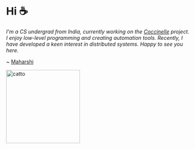 # Hi ☕

*I'm a CS undergrad from India, currently working on the [Coccinelle](https://gitlab.inria.fr/coccinelle/coccinelle) project. I enjoy low-level programming and creating automation tools.
Recently, I have developed a keen interest in distributed systems. Happy to see you here.*

~ [Maharshi](https://mashybasker.github.io)

<img src="https://media.giphy.com/media/v1.Y2lkPTc5MGI3NjExeGE2ZHB3NG8yYWptdmRldm1kd3Jkd3N2ZzFsamZsaWxwYnlubzhhNyZlcD12MV9pbnRlcm5hbF9naWZfYnlfaWQmY3Q9cw/9Fnc1IJk1IdIEkECkJ/giphy.gif" alt="catto" width=200 height=200 align=center>

